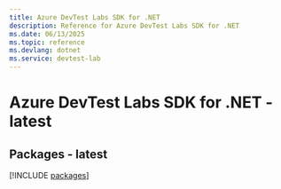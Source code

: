 ```yaml
---
title: Azure DevTest Labs SDK for .NET
description: Reference for Azure DevTest Labs SDK for .NET
ms.date: 06/13/2025
ms.topic: reference
ms.devlang: dotnet
ms.service: devtest-lab
---
```

# Azure DevTest Labs SDK for .NET - latest
## Packages - latest
[!INCLUDE [packages](devtest-labs-index.md)]